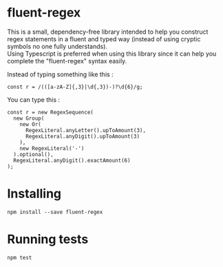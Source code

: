 # fluent-regex

This is a small, dependency-free library intended to help you construct regex statements in a fluent and typed way (instead of using cryptic symbols no one fully understands).  
Using Typescript is preferred when using this library since it can help you complete the "fluent-regex" syntax easily.  

Instead of typing something like this :  
```
const r = /(([a-zA-Z]{,3}|\d{,3})-)?\d{6}/g;
```
You can type this :
```
const r = new RegexSequence(
  new Group(
    new Or(
      RegexLiteral.anyLetter().upToAmount(3),
      RegexLiteral.anyDigit().upToAmount(3)
    ),
    new RegexLiteral('-')
  ).optional(),
  RegexLiteral.anyDigit().exactAmount(6)
);
```

# Installing  
```
npm install --save fluent-regex
```

# Running tests  
```
npm test
```

